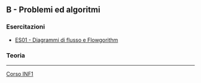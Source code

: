 ## B - Problemi ed algoritmi

### Esercitazioni
- [ES01 - Diagrammi di flusso e Flowgorithm](<https://docs.google.com/presentation/d/1vCyJhYJBeYKsF7bIq_KSHeLtXO1JFEaLajsJ9aA1ApM/edit?usp=sharing>)

### Teoria


---
[Corso INF1](../README.md)